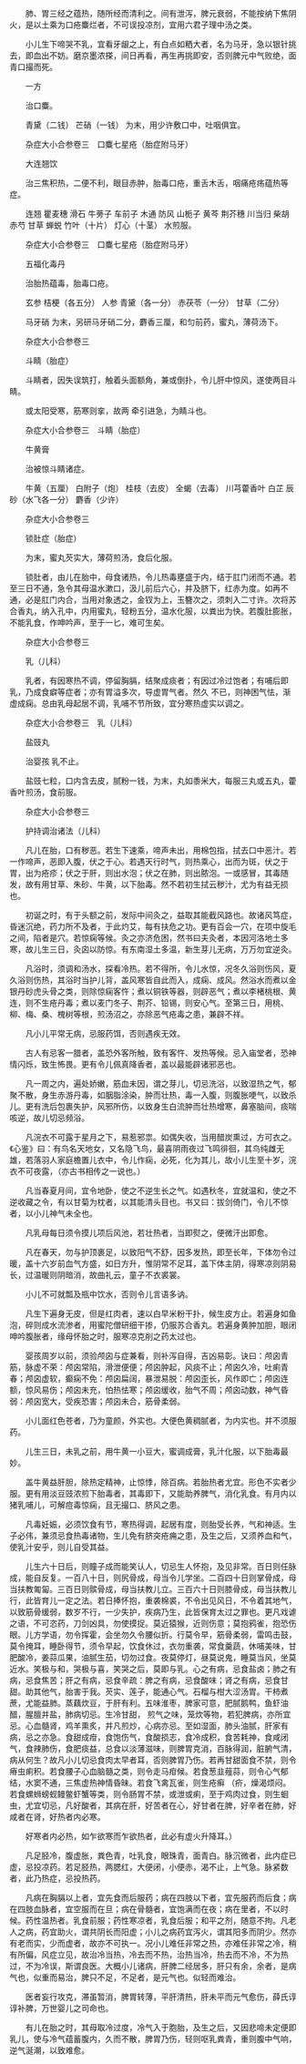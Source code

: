 <!-- { "loadSidebar": true } -->
　　肺、胃三经之蕴热，随所经而清利之。间有泄泻，脾元衰弱，不能按纳下焦阴火，是以土乘为口疮麋烂者，不可误投凉剂，宜用六君子理中汤之类。

　　小儿生下啼哭不乳，宜看牙龈之上，有白点如粞大者，名为马牙，急以银针挑去，即血出不妨。磨京墨浓搽，间日再看，再生再挑即安，否则脾元中气败绝，面青口撮而死。

　　一方

　　治口麋。

　　青黛（二钱） 芒硝（一钱） 为末，用少许敷口中，吐咽俱宜。

　　杂症大小合参卷三　口麋七星疮（胎症附马牙）

　　大连翘饮

　　治三焦积热，二便不利，眼目赤肿，胎毒口疮，重舌木舌，咽痛疮疡蕴热等症。

　　连翘 瞿麦穗 滑石 牛蒡子 车前子 木通 防风 山栀子 黄芩 荆芥穗 川当归 柴胡 赤芍 甘草 蝉蜕 竹叶（十片） 灯心（十茎） 水煎服。

　　杂症大小合参卷三　口麋七星疮（胎症附马牙）

　　五福化毒丹

　　治胎热蕴毒，胎毒口疮。

　　玄参 桔梗（各五分） 人参 青黛（各一分） 赤茯苓（一分） 甘草（二分）

　　马牙硝 为末，另研马牙硝二分，麝香三厘，和匀前药，蜜丸，薄荷汤下。

　　杂症大小合参卷三

　　斗睛（胎症）

　　斗睛者，因失误筑打，触着头面额角，兼或倒扑，令儿肝中惊风，遂使两目斗睛。

　　或太阳受寒，筋寒则挛，故两 牵引进急，为睛斗也。

　　杂症大小合参卷三　斗睛（胎症）

　　牛黄膏

　　治被惊斗睛诸症。

　　牛黄（五厘） 白附子（炮） 桂枝（去皮） 全蝎（去毒） 川芎藿香叶 白芷 辰砂（水飞各一分） 麝香（少许）

　　杂症大小合参卷三

　　锁肚症（胎症）

　　为末，蜜丸芡实大，薄荷煎汤，食后化服。

　　锁肚者，由儿在胎中，母食诸热，令儿热毒壅盛于内，结于肛门闭而不通。若至三日不通，急令其母温水漱口，汲儿前后六心，并及脐下，红赤为度。如再不通，必是肛门内合，当用对象透之，金钗为上，玉簪次之，须刺入二寸许。次将苏合香丸，纳入孔中，内用蜜丸，轻粉五分，温水化服，以粪出为快。若腹肚膨胀，不能乳食，作呻吟声，至于一匕，难可生矣。

　　杂症大小合参卷三

　　乳（儿科）

　　乳者，有因寒热不调，停留胸膈，结聚成痰者；有因过冷过饱者；有哺后即乳，乃成食癖等症者；亦有胃溢多次，导虚胃气者。然久 不已，则神困气怯，渐虚成痫。总由乳母起居不调，乳哺不节所致，宜分寒热虚实以调之。

　　杂症大小合参卷三　乳（儿科）

　　盐豉丸

　　治婴孩 乳不止。

　　盐豉七粒，口内含去皮，腻粉一钱，为末，丸如黍米大，每服三丸或五丸，藿香叶煎汤，食前服。

　　杂症大小合参卷三

　　护持调治诸法（儿科）

　　凡儿在胎，口有秽恶。若生下速乘，啼声未出，用棉包指，拭去口中恶汁。若一作啼声，恶即入腹，伏之于心。若遇天行时气，则热乘心，出而为斑，伏之于胃，出为疮疹；伏之于肝，则出水泡；伏之在肺，则出脓泡。一或感冒，其毒随发，故有用甘草、朱砂、牛黄，以下胎毒。然不若初生拭云秽汁，尤为有益无损也。

　　初诞之时，有于头额之前，发际中间灸之，益取其能截风路也。故诸风笃症，昏迷沉绝，药力所不及者，于此灼艾，每有扶危之功。更有百会一穴，在项中旋毛之间，陷者是穴。若惊痫等候。灸之亦济危困，然书曰夫灸者，本因河洛地土多寒，故儿生三日，灸囟以防惊。有东南湿土多温，新生芽儿无病，万万勿宜逆灸。

　　凡浴时，须调和汤水，探看冷热。若不得所，令儿水惊，况冬久浴则伤风，夏久浴则伤热，其浴时当护儿背，盖风寒皆自此而入，成痫、成风。然浴水而煮以金银丹砂虎头骨之类，则除惊痫客忤；煮以铜铁等器，则辟恶气；煮以李楮桃根、黄连，则不生疮丹毒；煮以麦门冬子、荆芥、铅锡，则安心气。至第三日，用桃、柳、梅、桑、槐树等根，煎汤沼之，亦除恶气疮毒之患，兼辟不祥。

　　凡小儿平常无病，忌服药饵，否则遇疾无效。

　　古人有忌客一腊者，盖恐外客所触，致有客忤、发热等候。忌入庙堂者，恐神情闪烁，致生怖畏。更有令儿佩真降香者，盖以最能辟诸邪恶也。

　　凡一周之内，遍处娇嫩，筋血未因，谓之芽儿，切忌洗浴，以致湿热之气，郁聚不散，身生赤游丹毒，如胭脂涂染，肿而壮热，毒一入腹，则腹胀哽气，以致杀儿。更有洗后包裹失护，风邪所伤，以致身生白流肿而壮热增寒，鼻塞脑间，痰喘咳逆，故儿切忌频浴。

　　凡浣衣不可露于星月之下，易惹邪祟。如偶失收，当用醋炭熏过，方可衣之。《心鉴》曰：有鸟名天地女，又名隐飞鸟，最喜阴雨夜过飞鸣徘徊，其鸟纯雌无雄，若落羽人家庭檐置儿衣中，令儿作痫，必死，化为其儿，故小儿生至十岁，浣衣不可夜露，（亦古书相传之一说也。）

　　凡当春夏月间，宜令地卧，使之不逆生长之气。如遇秋冬，宜就温和，使之不逆收藏之令，有以甘菊为枕者，以其能清头目也。书又曰：拔剑倚门，令儿不惊者，以小儿神气未全也。

　　凡乳母每日须令摸儿项后风池，若壮热者，当即熨之，便微汗出即愈。

　　凡在春天，勿与护顶裹足，以致阳气不舒，因多发热，即至长年，下体勿令过暖，盖十六岁前血气方盛，如日方升，惟阴常不足耳，盖下体主阴，得寒凉则阴易长，过温暖则阴暗消，故曲礼云，童子不衣裘裳。

　　小儿不可就瓢及瓶中饮水，否则令儿言语多讷。

　　凡生下遍身无皮，但是红肉者，速以白早米粉干扑，候生皮方止。若遍身如鱼泡，碎则成水流渗者，用蜜陀僧研细干掺，仍服苏合香丸。若遍身黄肿加胆，眼闭呻吟腹胀者，缘母怀胎之时，服寒凉克削之药太过也。

　　婴孩周岁以前，须验颅囟与症兼看，则补泻自得，吉凶易彰。诀曰：颅囟青筋，脉虚不荣：颅囟常陷，滑泄便便；颅囟肿起，风痰不止；颅囟久冷，吐痢青春；颅囟虚软，癫痫不免：颅囟扁阔，暴泄易脱：颅囟歪长，风作即亡；颅囟连额，惊风易伤；颅囟未充，怕热怯寒；颅囟缓收，胎气不周；颅囟动数，神气昏弱：颅囟宽大，受疾恐害；颅囟未合，筋骨柔弱。

　　小儿面红色苍者，乃为童颜，外实也。大便色黄稠腻者，为内实也。并不须服药。

　　儿生三日，未乳之前，用牛黄一小豆大，蜜调成膏，乳汁化服，以下胎毒最妙。

　　盖牛黄益肝胆，除热定精神，止惊悸，除百病。若胎热者尤宜。形色不实者少服。更有用淡豆豉浓煎下胎毒者，其毒即下，又能助养脾气，消化乳食。有月内以猪乳哺儿，可解痘毒惊痫，且无撮口、脐风之患。

　　凡毒妊娠，必须饮食有节，寒热得调，起居有度，则胎受长养，气和神适。生子必伟，兼须忌食热毒诸物，生儿免有脐突疮痈之患，及生之后，又须养血和气，使乳汁安乎，则儿自受其益。

　　儿生六十日后，则瞳子成而能笑认人，切忌生人怀抱，及见非常。百日则任脉成，能自反复。一百八十日，则尻骨成，母当令儿学坐。二百四十日则掌骨成，母当扶教匍匐。三百日则髌骨成，母当扶教儿立。三百六十日则膝骨成，母当扶教儿行，此皆育儿一定之法。若日捧怀抱，重袭棉裘，不令出见风日，不令着其地气，以致筋骨缓弱，数岁不行，一少失护，疾病乃生，此皆保育太过之罪也。更凡戏谑之语，不可恣药，刀剑凶具，勿使摸捉。莫近猿猴，近则伤意；莫抱鸦雀，抱恐伤眼。儿方学语，勿令挥霍，会坐勿久令腰似折。行莫令早，筋骨柔弱，雷鸣击鼓，莫令掩耳，睡卧得节，须令早起，饮食休过，衣勿重袭，常食羹蔬，休哺美味，甘肥酸冷，姜蒜瓜果，油腻生茄，切勿过食。夜莫停灯，昼莫说鬼，睡莫当风，坐莫近水。笑极与和，哭极与喜，笑哭之后，莫即与乳。心之有病，忌食盐卤；肺之有病，忌食焦苦；肝之有病，忌食辛疏：脾之有病，忌食酸味；肾之有病，忌食甘甜。助其他气，胎害于我。芡实、莲子，能通心气。石榴与柑大涩汤胃。干柿煮蔗，尤能益肺。蒸藕炊豆，于肝有利。五味淮枣，脾家可意，肥腻鹅鸭，鱼虾油醋，腥膻并盐，肺病切忌。生冷甘甜， 煎气之味，笼炊等物，若犯脾病，亦所宜忌。心血髓肾，鸡羊熏炙，并凡煎炒，心病亦忌。至如湿面，肺头油腻，肝家有病，忌之亦急。食甜成疳，食饱伤气，食酸损志，食冷成积，食苦耗神，食咸闭气，食辣肺伤，食肥痰益，总食以淡薄滋味，则脾胃克消，百脉得润，脏腑气清，病从何生？故凡小儿切忌食肉太早者耳，否则脾胃乃伤。若再甘甜面食不禁，则令瘠虫痢积。若食腰子心血脑髓之类，则令走马疳候。若食葱韭薤蒜，则令心气郁结，水窦不通，三焦虚热神情昏昧。若食飞禽瓦雀，则生疮癣 （疥，燥渴烦闷。若食螺蛳螃蚬鳗鳖虾蟹等类，则令肠胃不禁，或泄或痢，至于鸡肉过食，则生蛔虫，尤宜切忌，凡好酸者，其病在肝，好苦者在心，好甘者在脾，好辛者在肺，好咸者在肾，好热者内必寒。

　　好寒者内必热，如乍欲寒而乍欲热者，此必有虚火升降耳。）

　　凡足胫冷，腹虚胀，粪色青，吐乳食，眼珠青，面青白。脉沉微者，此内症已虚，忌投凉药。若足胫热，两腮红，大便闭，小便赤，渴不止，上气急。脉紧数者，此乃热症，忌投热药。

　　凡病在胸膈以上者，宜先食而后服药；病在四肢以下者，宜先服药而后食；病在四肢血脉者，宜空服而在旦；病在骨髓者，宜饱满而在夜；病在里者，不以时候。药性温热者。乳食前服；药性寒凉者，乳食后服；和平之剂，随意不拘。凡老人之病，药宜助火，谓共阴长而阳虚；小儿之病药宜泻火，谓其阳多而阴少。然亦有老而实，少而虚者，故亦不可执一。况小儿难任非常之热，亦难任非常之冷，稍有所偏，风症立见，故治冷当热，冷去而不热，治热当冷，热去而不冷，不为热过，不为冷误，斯谓良医。大概小儿诸病，肝脾二经居多，肝只有余，余者，是病气也，似重而易治，脾只不足，不足者，是元气也。似轻而难治。

　　医者妄行攻克，滞虽暂消，脾胃转薄，平肝清热，肝未平而元气愈伤，薛氏谆谆补脾，万世婴儿之司命也。

　　有儿在胎之时，其母取冷过度，冷气入于胞胎，及生之后，又因悲啼未定便即乳儿，使与冷气蕴蓄腹内，久而不散，脾胃乃伤，轻则呕乳粪青，重则腹中气响，逆气涎潮，以致难愈。

